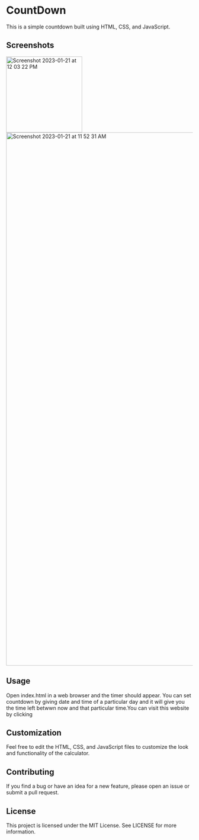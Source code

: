 # CountDown

This is a simple countdown built using HTML, CSS, and JavaScript.

## **Screenshots**

<img width="205" alt="Screenshot 2023-01-21 at 12 03 22 PM" src="https://user-images.githubusercontent.com/122007096/213847457-654b6b97-93b8-4e3f-82be-103ad9e41b4e.png">

<img width="1440" alt="Screenshot 2023-01-21 at 11 52 31 AM" src="https://user-images.githubusercontent.com/122007096/213847469-cc5616f6-b428-4155-94fa-4d9be34e7077.png">


## **Usage**

Open index.html in a web browser and the timer should appear. You can set countdown by giving date and time of a particular day and it will give you the time left betwwn now and that particular time.You can visit this website by clicking 

## **Customization**

Feel free to edit the HTML, CSS, and JavaScript files to customize the look and functionality of the calculator.

## **Contributing**

If you find a bug or have an idea for a new feature, please open an issue or submit a pull request.

## **License**

This project is licensed under the MIT License. See LICENSE for more information.
